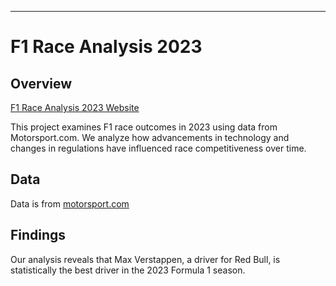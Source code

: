 ---

# F1 Race Analysis 2023

## Overview

[F1 Race Analysis 2023 Website](https://thematrix.quarto.pub/formula-1-data-analysis-for-the-2023-season/)

This project examines F1 race outcomes in 2023 using data from Motorsport.com. We analyze how advancements in technology and changes in regulations have influenced race competitiveness over time. 

## Data

Data is from [motorsport.com](https://motorsport.com)

## Findings

Our analysis reveals that Max Verstappen, a driver for Red Bull, is statistically the best driver in the 2023 Formula 1 season.
